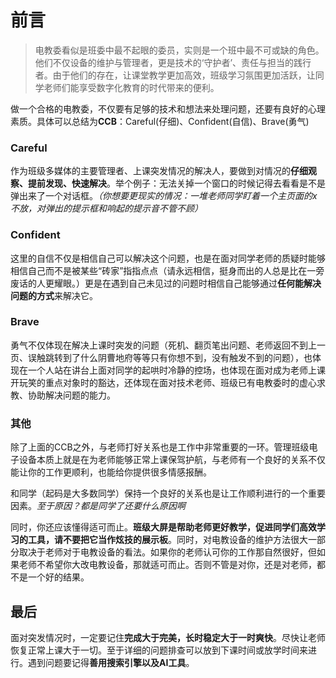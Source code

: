 # 前言

> 电教委看似是班委中最不起眼的委员，实则是一个班中最不可或缺的角色。他们不仅设备的维护与管理者，更是技术的‘守护者’、责任与担当的践行者。由于他们的存在，让课堂教学更加高效，班级学习氛围更加活跃，让同学老师们能享受数字化教育的时代带来的便利。

做一个合格的电教委，不仅要有足够的技术和想法来处理问题，还要有良好的心理素质。具体可以总结为**CCB**：Careful(仔细)、Confident(自信)、Brave(勇气)

### Careful

作为班级多媒体的主要管理者、上课突发情况的解决人，要做到对情况的**仔细观察、提前发现、快速解决**。举个例子：无法关掉一个窗口的时候记得去看看是不是弹出来了一个对话框。_（你想要更现实的情况：一堆老师同学盯着一个主页面的x不放，对弹出的提示框和响起的提示音不管不顾）_

### Confident

这里的自信不仅是相信自己可以解决这个问题，也是在面对同学老师的质疑时能够相信自己而不是被某些“砖家”指指点点（请永远相信，挺身而出的人总是比在一旁废话的人更耀眼。）更是在遇到自己未见过的问题时相信自己能够通过**任何能解决问题的方式**来解决它。

### Brave

勇气不仅体现在解决上课时突发的问题（死机、翻页笔出问题、老师返回不到上一页、误触跳转到了什么阴曹地府等等只有你想不到，没有触发不到的问题），也体现在一个人站在讲台上面对同学的起哄时冷静的控场，也体现在面对成为老师上课开玩笑的重点对象时的豁达，还体现在面对技术老师、班级已有电教委时的虚心求教、协助解决问题的能力。

### 其他

除了上面的CCB之外，与老师打好关系也是工作中非常重要的一环。管理班级电子设备本质上就是在为老师能够正常上课保驾护航，与老师有一个良好的关系不仅能让你的工作更顺利，也能给你提供很多情感报酬。

和同学（起码是大多数同学）保持一个良好的关系也是让工作顺利进行的一个重要因素。_至于原因？都是同学了还要什么原因啊_

同时，你还应该懂得适可而止。**班级大屏是帮助老师更好教学，促进同学们高效学习的工具，请不要把它当作炫技的展示板**。同时，对电教设备的维护方法很大一部分取决于老师对于电教设备的看法。如果你的老师认可你的工作那自然很好，但如果老师不希望你大改电教设备，那就适可而止。否则不管是对你，还是对老师，都不是一个好的结果。

## 最后

面对突发情况时，一定要记住**完成大于完美，长时稳定大于一时爽快**。尽快让老师恢复正常上课大于一切。至于详细的问题排查可以放到下课时间或放学时间来进行。遇到问题要记得**善用搜索引擎以及AI工具**。
